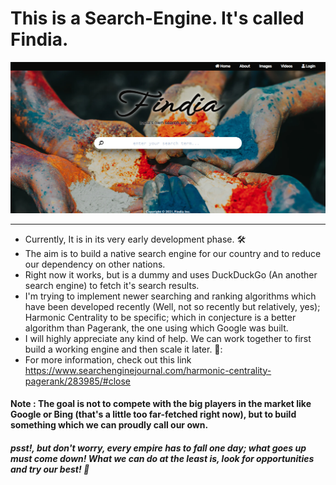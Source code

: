 # This is a Search-Engine. It's called Findia.
![](Images/HP.PNG)

---

- Currently, It is in its very early development phase. :hammer_and_wrench:
- The aim is to build a native search engine for our country and to reduce our dependency on other nations.
- Right now it works, but is a dummy and uses DuckDuckGo (An another search engine) to fetch it's search results.
- I'm trying to implement newer searching and ranking algorithms which have been developed recently (Well, not so recently but relatively, yes); Harmonic Centrality to be specific; which in conjecture is a better  algorithm than Pagerank, the one using which Google was built.
- I will highly appreciate any kind of help. We can work together to first build a working engine and then scale it later. 🤝:
-  For more information, check out this link https://www.searchenginejournal.com/harmonic-centrality-pagerank/283985/#close


#### Note : The goal is not to compete with the big players in the market like Google or Bing (that's a little too far-fetched right now), but to build something which we can proudly call our own.
##### *psst!, but don't worry, every empire has to fall one day; what goes up must come down! What we can do at the least is, look for opportunities and try our best!* :100:
